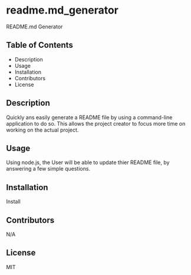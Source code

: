 # readme.md_generator
README.md Generator
## Table of Contents
 - Description
 - Usage
 - Installation
 - Contributors
 - License
 ## Description
 Quickly ans easily generate a README file by using a command-line application to do so. This allows the project creator to focus more time on working on the actual project. 
 ## Usage
 Using node.js, the User will be able to update thier README file, by answering a few simple questions.
 ## Installation
 Install
 ## Contributors
 N/A
 ## License
 MIT
